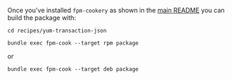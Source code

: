 
Once you've installed `fpm-cookery` as shown in the
[main README](https://github.com/deanwilson/unixdaemon-fpm-cookery-recipes/blob/master/README.md)
you can build the package with:

    cd recipes/yum-transaction-json

    bundle exec fpm-cook --target rpm package

or

    bundle exec fpm-cook --target deb package
